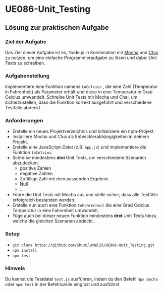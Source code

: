 # UE086-Unit_Testing

## Lösung zur praktischen Aufgabe


### Ziel der Aufgabe
Das Ziel dieser Aufgabe ist es, Node.js in Kombination mit [Mocha](https://mochajs.org/) und [Chai](https://www.chaijs.com/) zu nutzen, um eine einfache
Programmieraufgabe zu lösen und dabei Unit Tests zu schreiben.

### Aufgabenstellung
Implementiere eine Funktion namens `toCelcius` , die eine Zahl (Temperatur in Fahrenheit) als Parameter erhält
und diese in eine Temperatur in Grad Celcius umwandelt. 
Schreibe Unit Tests mit Mocha und Chai, um sicherzustellen, dass die Funktion korrekt ausgeführt und verschiedene Testfälle abdeckt.

### Anforderungen
* Erstelle ein neues Projektverzeichnis und initialisiere ein npm-Projekt.
* Installiere Mocha und Chai als Entwicklerabhängigkeiten in deinem Projekt.
* Erstelle eine JavaScript-Datei (z.B. `app.js`) und implementiere die Funktion `toCelcius`.
* Schreibe mindestens **drei** Unit Tests, um verschiedene Szenarien abzudecken:
  * positive Zahlen
  * negative Zahlen
  * Zufällige Zahl mit dem passenden Ergebnis
  * Null 
  * ...
* Führe die Unit Tests mit Mocha aus und stelle sicher, dass alle Testfälle erfolgreich bestanden werden.
* Erstelle nun auch eine Funktion `toFahrenheit` die eine Grad Celcius Temperatur in eine Fahrenheit umwandelt.
* Füge auch bei dieser neuen Funktion mindestens **drei** Unit Tests hinzu, welche die gleichen Szenarien abdeckt.

### Setup

* `git clone https://github.com/ShumilaMalik/UE086-Unit_Testing.git`
* `npm install`
* `npm test`

### Hinweis

Du kannst die Testdatei `test.js` ausführen, indem du den Befehl `npx mocha` oder `npm test` in der Befehlszeile eingibst und ausführst

